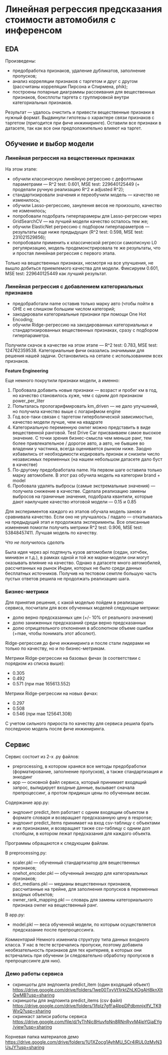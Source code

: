 # Линейная регрессия предсказания стоимости автомобиля с инференсом

## EDA

Произведены:
- предобработка признаков, удаление дубликатов, заполнение пропусков;
- анализ корреляции признаков с таргетом и друг с другом (рассчитаны корреляции Пирсона и Спирмена, phik);
- построены попарные диаграммы рассеивания для вещественных признаков, боксплоты таргета с группировкой внутри категориальных признаков.

Результат — удалось очистить и привести вещественные признаки в нужный формат. Выдвинули гипотезы о характере связи признаков с таргетом (пригодится при фиче инжиниринге). Оставили все признаки в датасете, так как все они предположительно влияют на таргет.

## Обучение и выбор модели

### Линейная регрессия на вещественных признаках

На этом этапе:
- обучили классическую линейную регрессию с дефолтными параметрами — R^2 test: 0.601, MSE test: 229640125449 (+ проделали ручную реализацию R^2 и adjusted R^2);
- стандартизировали значения и переобучили модель — качество не изменилось;
- обучили Lasso-регрессию, зануления весов не произошло, качество не изменилось; 
- попробовали подобрать гиперпарамеры для Lasso-регрессии через GridSearchCV — на лучшей модели качество осталось тем же;
- обучили ElasticNet регрессию с подбором гиперпараметров — результаты еще ниже предыдущих (R^2 test: 0.598, MSE test: 231021529856);
- попробовали применить к классической регресси самописную L0 регуляризацию, модель продемонстрировала те же результаты, что и простая линейная регрессия с первого этапа.

Только на вещественных признаках, несмотря на все улучшения, не вышло добиться приемлемого качества для модели. Фиксируем 0.601, MSE test: 229640125449 как лучший результат.

### Линейная регрессия с добавлением категориальных признаков

- предобработали name оставив только марку авто (чтобы пойти в OHE с не слишком большим числом категорий;
- закодировали категориальные признаки при помощи One Hot Encoding;
- обучили Ridge-регрессию на закодированных категориальных и стандартизированных вещественных признаках, сразу с подбором гиперпараметра.

Получили скачок в качестве на этом этапе — R^2 test: 0.783, MSE test: 124762359538. Категориальные фичи оказались значимыми для решения нашей задачи. Остановились на сетапе с использованием всех признаков.

**Feature Engineering**

Еще немного покрутили признаки модели, а именно:
1) Пробовала добавить новые признаки — возраст и пробег км в год, но качество становилось хуже, чем с одним доп признаком power_per_liter
2) Попыталась прологарифмировать km_driven — не дало улучшений, но получила качество выше с логарифмом engine
3) Год все-таки связан с таргетом гиперболической зависимостью, качество модели лучше, чем на квадрате
4) Категориальную переменную owner можно представить в виде вещественной ранговой. Test Drive Car присваиваем самое высокое значение. С точки зрения бизнес-смысла чем меньше ранг, тем более привлекательное / дорогое авто, а авто, не бывшее во владении у частника, всегда оценивается рынком ниже. Заодно избавились от необходимости кодировать признак и снизили число независимых переменных (на нашем небольшом датасете дало буст в качестве)
5) По-другому предобработала name. На первом шаге оставила только марку автомобиле. В этот раз обучила модель на категории brand + model
6) Пробовала удалять выбросы (самые экстремальные значения) — получила снижение в качестве. Сделала реализацию замены выбросов на граничные значения, подобрала квантили, которые дают наилучшее качество итоговой модели — 0.15 и 0.85

Для экспериментов каждого из этапов обучала модель заново и сравнивала качество. Если оно не улучшалось / падало — откатывалась на предыдущий этап и продолжала эксперименты.
Все описанные изменения помогли получить метрики R^2 test: 0.906, MSE test: 53848457411. Лучшая модель по качеству.

*Что не получилось сделать*

Была идея через api подтянуть кузов автомобиля (седан, хэтчбек, минивэн и т.д.), в рамках одной и той же марки-модели они могут оказывать влияние на качество. Однако в датасете много автомобилей, рассчитанных на рынок Индии, которых не было среди данных бесплатных источников. Получив на тестовом семпле большую часть пустых ответов решила не продолжать реализацию шага.

### Бизнес-метрики

Для принятия решения, с какой моделью пойдем в реализацию сервиса, посчитали для всех обученных моделей следующие метрики:
- долю верно предсказанных цен (+/- 10% от реального значения)
- долю заниженных предсказаний среди верно предсказанных
- долю отрицательного отклонения в абсолютном объеме ошибки (+mae, чтобы понимать этот абсолют).

Ridge-регрессия до фиче инжиниринга и после стали лидерами не только по качеству, но и по бизнес-метрикам.

Метрики Ridge-регрессии на базовых фичах (в соответствии с порядком из списка выше):
- 0.305
- 0.492
- 0.571 (при mae 165613.552)

Метрики Ridge-регрессии на новых фичах:
- 0.297
- 0.508
- 0.546 (при mae 125641.308)

С учетом сильного прироста по качеству для сервиса решила брать последнюю модель после фиче инжиниринга.

## Сервис

Сервис состоит из 2-х .py файлов:
- preprocessing, в котором храняся все методы предобработки (форматирование, заполнение пропусков), а также стандартизация и энкодинг
- app — основной файл сервиса, который принимает входящий запрос, вылидирует входные данные, вызывает сначала препроцессинг, а протом придикшн цены по обученным весам.

Содержание app.py:
- эндпоинт predict_item работает с одним входящим объектом в формате словаря и возвращает предсказанную цену в response;
- эндпоинт predict_items принимает на вход csv-таблицу с объектами и их признаками, и возвращает также csv-таблицу с одним доп столбцом, в котором лежат предсказания для каждого объекта.

Программы обращаются к следующим файлам.

В preprocessing.py:
- scaler.pkl — обученный стандартизатор для вещественных признаков;
- onehot_encoder.pkl — обученный энкодер для категориальных признаков;
- dict_medians.pkl — медианы вещественных признаков, рассчитанные на трейне, для заполнения пропусков в переменных входных объектов;
- owner_rank_mapping.pkl — словарь для замены категориального признака owner на вещественный ранг.

В app.py:
- model.pkl — веса обученной модели, по которым осуществляется предсказание после препроцессинга.

*Комментарий*
Немного изменила структуру типа данных входного класса. У нас в тесте встречались пропуски, поэтому добавила необязательность признаков для тех критериев, в которых они встречались при обучении (и следовательно обработку пропусков в препроцессинге для них).

### Демо работы сервиса
- скриншоты для эндпоинта predict_item (один входящий объект) 
https://drive.google.com/drive/folders/1we00TxyVt1jrktZhLKOgAH8knXltQwMB?usp=sharing
- скриншоты для эндпоинта predict_items (csv файл)
https://drive.google.com/drive/folders/1ifplz7gfFa4lppDPdbmnjxIfV_TK9WxQ?usp=sharing 
- скринкаст записи работы сервиса
https://drive.google.com/file/d/1yThNic8HuvfpNn8RNnRyvM4ipYGiaEYg/view?usp=sharing

Корневая папка материалов демо
https://drive.google.com/drive/folders/1U1XZocg1AyhMU_5Cr4IRUL0zMvN3UsJY?usp=sharing

